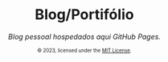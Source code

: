 <div align="center">
  <h1>Blog/Portifólio</h1>
  <i>Blog pessoal hospedados aqui GitHub Pages.</i>

  

  <sub><sup>© 2023, licensed under the <a href="./LICENSE">MIT License</a>.</sup></sub>
</div>

